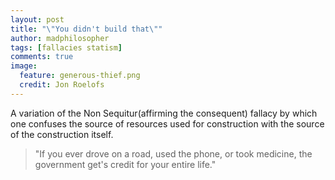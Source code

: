 ```yaml
---
layout: post
title: "\"You didn't build that\""
author: madphilosopher
tags: [fallacies statism]
comments: true
image:
  feature: generous-thief.png
  credit: Jon Roelofs
---
```


A variation of the Non Sequitur(affirming the consequent) fallacy by which one confuses the source of resources used for construction with the source of the construction itself.

> "If you ever drove on a road, used the phone, or took medicine, the government get's credit for your entire life."

